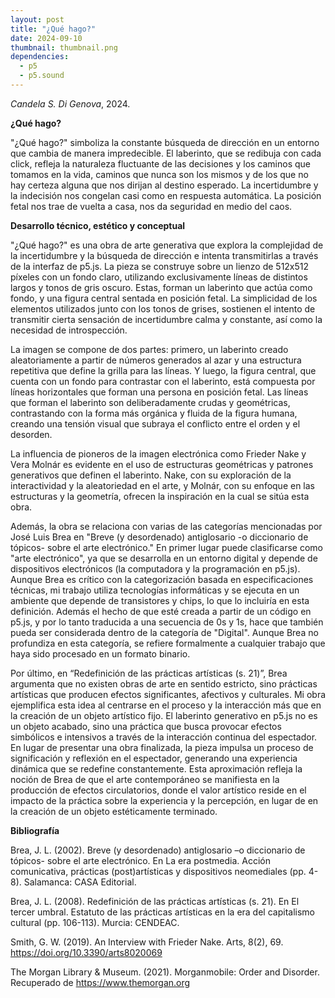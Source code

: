 ```yaml
---
layout: post
title: "¿Qué hago?"
date: 2024-09-10
thumbnail: thumbnail.png
dependencies:
  - p5
  - p5.sound
---
```


<div id="div-sketch">
  <script type="text/javascript" src="sketch.js"></script>
</div>

_Candela S. Di Genova_, 2024.

**¿Qué hago?**

"¿Qué hago?" simboliza la constante búsqueda de dirección en un entorno que cambia de manera impredecible. El laberinto, que se redibuja con cada click, refleja la naturaleza fluctuante de las decisiones y los caminos que tomamos en la vida, caminos que nunca son los mismos y de los que no hay certeza alguna que nos dirijan al destino esperado. La incertidumbre y la indecisión nos congelan casi como en respuesta automática. La posición fetal nos trae de vuelta a casa, nos da seguridad en medio del caos.

**Desarrollo técnico, estético y conceptual**

"¿Qué hago?" es una obra de arte generativa que explora la complejidad de la incertidumbre y la búsqueda de dirección e intenta transmitirlas a través de la interfaz de p5.js. La pieza se construye sobre un lienzo de 512x512 píxeles con un fondo claro, utilizando exclusivamente líneas de distintos largos y tonos de gris oscuro. Estas, forman un laberinto que actúa como fondo, y una figura central sentada en posición fetal. La simplicidad de los elementos utilizados junto con los tonos de grises, sostienen el intento de transmitir cierta sensación de incertidumbre calma y constante, así como la necesidad de introspección. 

La imagen se compone de dos partes: primero, un laberinto creado aleatoriamente a partir de números generados al azar y una estructura repetitiva que define la grilla para las líneas. Y luego, la figura central, que cuenta con un fondo para contrastar con el laberinto, está compuesta por líneas horizontales que forman una persona en posición fetal. Las líneas que forman el laberinto son deliberadamente crudas y geométricas, contrastando con la forma más orgánica y fluida de la figura humana, creando una tensión visual que subraya el conflicto entre el orden y el desorden.

La influencia de pioneros de la imagen electrónica como Frieder Nake y Vera Molnár es evidente en el uso de estructuras geométricas y patrones generativos que definen el laberinto. Nake, con su exploración de la interactividad y la aleatoriedad en el arte, y Molnár, con su enfoque en las estructuras y la geometría, ofrecen la inspiración en la cual se sitúa esta obra.

Además, la obra se relaciona con varias de las categorías mencionadas por José Luis Brea en "Breve (y desordenado) antiglosario -o diccionario de tópicos- sobre el arte electrónico." En primer lugar puede clasificarse como "arte electrónico", ya que se desarrolla en un entorno digital y depende de dispositivos electrónicos (la computadora y la programación en p5.js). Aunque Brea es crítico con la categorización basada en especificaciones técnicas, mi trabajo utiliza tecnologías informáticas y se ejecuta en un ambiente que depende de transistores y chips, lo que lo incluiría en esta definición. Además el hecho de que esté creada a partir de un código en p5.js, y por lo tanto traducida a una secuencia de 0s y 1s, hace que también pueda ser considerada dentro de la categoría de "Digital". Aunque Brea no profundiza en esta categoría, se refiere formalmente a cualquier trabajo que haya sido procesado en un formato binario.

Por último, en “Redefinición de las prácticas artísticas (s. 21)”, Brea argumenta que no existen obras de arte en sentido estricto, sino prácticas artísticas que producen efectos significantes, afectivos y culturales. Mi obra ejemplifica esta idea al centrarse en el proceso y la interacción más que en la creación de un objeto artístico fijo. El laberinto generativo en p5.js no es un objeto acabado, sino una práctica que busca provocar efectos simbólicos e intensivos a través de la interacción continua del espectador. En lugar de presentar una obra finalizada, la pieza impulsa un proceso de significación y reflexión en el espectador, generando una experiencia dinámica que se redefine constantemente. Esta aproximación refleja la noción de Brea de que el arte contemporáneo se manifiesta en la producción de efectos circulatorios, donde el valor artístico reside en el impacto de la práctica sobre la experiencia y la percepción, en lugar de en la creación de un objeto estéticamente terminado.

**Bibliografía**

Brea, J. L. (2002). Breve (y desordenado) antiglosario –o diccionario de tópicos- sobre el arte electrónico. En La era postmedia. Acción comunicativa, prácticas (post)artísticas y dispositivos neomediales (pp. 4-8). Salamanca: CASA Editorial.

Brea, J. L. (2008). Redefinición de las prácticas artísticas (s. 21). En El tercer umbral. Estatuto de las prácticas artísticas en la era del capitalismo cultural (pp. 106-113). Murcia: CENDEAC.

Smith, G. W. (2019). An Interview with Frieder Nake. Arts, 8(2), 69. https://doi.org/10.3390/arts8020069

The Morgan Library & Museum. (2021). Morganmobile: Order and Disorder. Recuperado de https://www.themorgan.org
